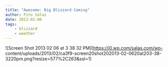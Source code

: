 ```yaml
---
title: "Awesome: Big Blizzard Coming"
author: Pito Salas
date: 2013-02-06
tags:
    - blizzard
    - weather
---
```




![Screen Shot 2013 02 06 at 3 38 32 PM](https://i0.wp.com/salas.com/wp-
content/uploads/2013/02/ca3f9-screen20shot202013-02-0620at203-38-3220pm.png?resize=577%2C263&ssl=1)


